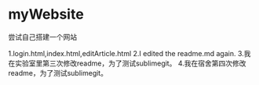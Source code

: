 # myWebsite
尝试自己搭建一个网站

1.login.html,index.html,editArticle.html
2.I edited the readme.md again.
3.我在实验室里第三次修改readme，为了测试sublimegit。
4.我在宿舍第四次修改readme，为了测试sublimegit。